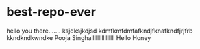 # best-repo-ever
hello you there.......
ksjdksjkdjsd
kdmfkmfdmfafkndjfknafkndfjrjfrb
kkndkndkwndke 
Pooja Singhallllllllllllllll
Hello Honey
